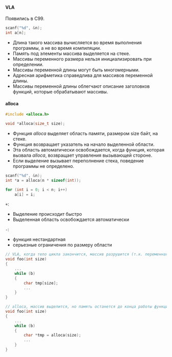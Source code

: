 
#### **VLA**

Появились в С99.

```c
scanf("%d", &n);
int a[n];
```

- Длина такого массива вычисляется во время выполнения программы, а не во время компиляции. 
- Память под элементы массива выделяется на стеке. 
- Массивы переменного размера нельзя инициализировать при определении. 
- Массивы переменной длины могут быть многомерными. 
- Адресная арифметика справедлива для массивов переменной длины. 
- Массивы переменной длины облегчают описание заголовков функций, которые обрабатывают массивы.

#### **alloca**

```c
#include <alloca.h>

void *alloca(size_t size);
```

- Функция *alloca* выделяет область памяти, размером size байт, на стеке.
- Функция возвращает указатель на начало выделенной области. 
- Эта область автоматически освобождается, когда функция, которая вызвала *alloca*, возвращает управления вызывающей стороне. 
- Если выделение вызывает переполнение стека, поведение программы не определено.

```c
scanf("%d", &n);
int *a = alloca(n * sizeof(int));

for (int i = 0; i < n; i++)
	a[i] = i;
```

`+`:
- Выделение происходит быстро
- Выделенная область освобождается автоматически

`-`:
- функция нестандартная
- серьезные ограничения по размеру области

```c
// VLA, когда тело цикла закончится, массив разрушится (т.к. переменная вышла из области видимости)
void foo(int size)
{
	...
	while (b)
	{
		char tmp[size];
		...
	}
}

// alloca, массив выделится, но память останется до конца работы функции и легко получить переполнение стека
void foo(int size)
{
	...
	while (b)
	{
		char *tmp = alloca(size);
		...
	}
}
```